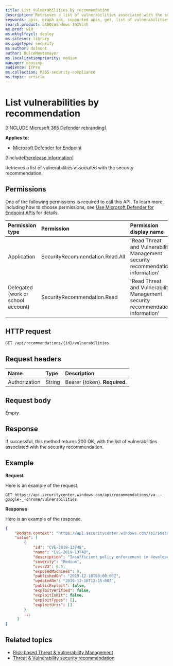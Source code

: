 ```yaml
---
title: List vulnerabilities by recommendation
description: Retrieves a list of vulnerabilities associated with the security recommendation.
keywords: apis, graph api, supported apis, get, list of vulnerabilities, security recommendation, security recommendation for vulnerabilities, threat and vulnerability management, threat and vulnerability management api 
search.product: eADQiWindows 10XVcnh
ms.prod: w10
ms.mktglfcycl: deploy
ms.sitesec: library
ms.pagetype: security
ms.author: dolmont
author: DulceMontemayor
ms.localizationpriority: medium
manager: dansimp
audience: ITPro
ms.collection: M365-security-compliance 
ms.topic: article
---
```


# List vulnerabilities by recommendation

[!INCLUDE [Microsoft 365 Defender rebranding](../../includes/microsoft-defender.md)]

**Applies to:**

- [Microsoft Defender for Endpoint](https://go.microsoft.com/fwlink/p/?linkid=2146631)

[!include[Prerelease information](../../includes/prerelease.md)]

Retrieves a list of vulnerabilities associated with the security recommendation.

## Permissions
One of the following permissions is required to call this API. To learn more, including how to choose permissions, see [Use Microsoft Defender for Endpoint APIs](apis-intro.md) for details.

Permission type |	Permission	|	Permission display name
:---|:---|:---
Application |	SecurityRecommendation.Read.All |	'Read Threat and Vulnerability Management security recommendation information'
Delegated (work or school account) | SecurityRecommendation.Read |	'Read Threat and Vulnerability Management security recommendation information'

## HTTP request
```
GET /api/recommendations/{id}/vulnerabilities
```

## Request headers

Name | Type | Description
:---|:---|:---
Authorization | String | Bearer {token}. **Required**.


## Request body
Empty

## Response
If successful, this method returns 200 OK, with the list of vulnerabilities associated with the security recommendation.


## Example

**Request**

Here is an example of the request.

```
GET https://api.securitycenter.windows.com/api/recommendations/va-_-google-_-chrome/vulnerabilities
```

**Response**

Here is an example of the response.

```json
{
    "@odata.context": "https://api.securitycenter.windows.com/api/$metadata#Collection(Analytics.Contracts.PublicAPI.PublicVulnerabilityDto)",
    "value": [
        {
            "id": "CVE-2019-13748",
            "name": "CVE-2019-13748",
            "description": "Insufficient policy enforcement in developer tools in Google Chrome prior to 79.0.3945.79 allowed a local attacker to obtain potentially sensitive information from process memory via a crafted HTML page.",
            "severity": "Medium",
            "cvssV3": 6.5,
            "exposedMachines": 0,
            "publishedOn": "2019-12-10T00:00:00Z",
            "updatedOn": "2019-12-16T12:15:00Z",
            "publicExploit": false,
            "exploitVerified": false,
            "exploitInKit": false,
            "exploitTypes": [],
            "exploitUris": []
        }
		...
     ]
}
```

## Related topics
- [Risk-based Threat & Vulnerability Management](https://docs.microsoft.com/windows/security/threat-protection/microsoft-defender-atp/next-gen-threat-and-vuln-mgt)
- [Threat & Vulnerability security recommendation](https://docs.microsoft.com/windows/security/threat-protection/microsoft-defender-atp/tvm-security-recommendation)
